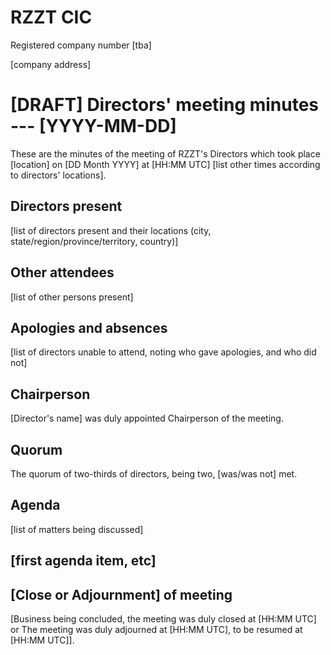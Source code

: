
# RZZT CIC

Registered company number [tba]

[company address]

# [DRAFT] Directors' meeting minutes --- [YYYY-MM-DD]

These are the minutes of the meeting of RZZT's Directors which took place [location] on [DD Month YYYY] at [HH:MM UTC] [list other times according to directors' locations].

## Directors present

[list of directors present and their locations (city, state/region/province/territory, country)]

## Other attendees

[list of other persons present]

## Apologies and absences

[list of directors unable to attend, noting who gave apologies, and who did not]

## Chairperson

[Director's name] was duly appointed Chairperson of the meeting.

## Quorum

The quorum of two-thirds of directors, being two, [was/was not] met.

## Agenda

[list of matters being discussed]

## [first agenda item, etc]

## [Close or Adjournment] of meeting

[Business being concluded, the meeting was duly closed at [HH:MM UTC] or The meeting was duly adjourned at [HH:MM UTC], to be resumed at [HH:MM UTC]].

